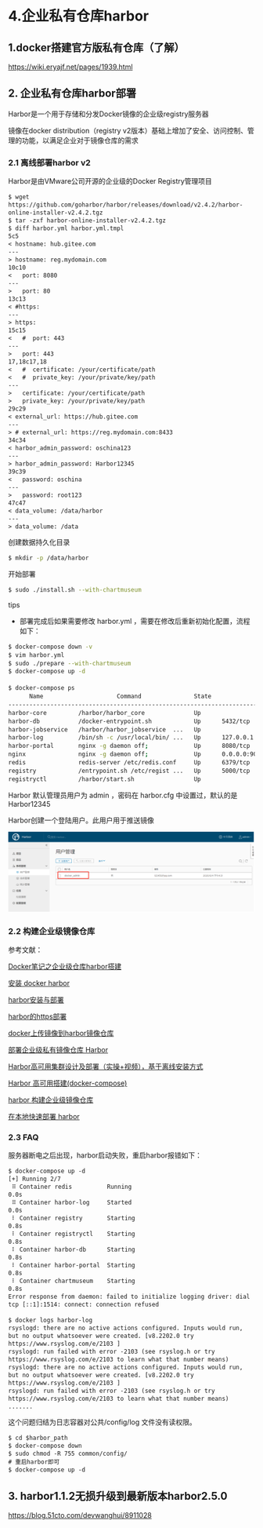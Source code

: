 # 4.企业私有仓库harbor


## 1.docker搭建官方版私有仓库（了解）

https://wiki.eryajf.net/pages/1939.html




## 2. 企业私有仓库harbor部署

Harbor是一个用于存储和分发Docker镜像的企业级registry服务器

镜像在docker distribution（registry v2版本）基础上增加了安全、访问控制、管理的功能，以满足企业对于镜像仓库的需求




### 2.1 离线部署harbor v2

Harbor是由VMware公司开源的企业级的Docker Registry管理项目
```shell
$ wget https://github.com/goharbor/harbor/releases/download/v2.4.2/harbor-online-installer-v2.4.2.tgz
$ tar -zxf harbor-online-installer-v2.4.2.tgz
$ diff harbor.yml harbor.yml.tmpl
5c5
< hostname: hub.gitee.com
---
> hostname: reg.mydomain.com
10c10
<   port: 8080
---
>   port: 80
13c13
< #https:
---
> https:
15c15
<   #  port: 443
---
>   port: 443
17,18c17,18
<   #  certificate: /your/certificate/path
<   #  private_key: /your/private/key/path
---
>   certificate: /your/certificate/path
>   private_key: /your/private/key/path
29c29
< external_url: https://hub.gitee.com
---
> # external_url: https://reg.mydomain.com:8433
34c34
< harbor_admin_password: oschina123
---
> harbor_admin_password: Harbor12345
39c39
<   password: oschina
---
>   password: root123
47c47
< data_volume: /data/harbor
---
> data_volume: /data
```


创建数据持久化目录
```sh
$ mkdir -p /data/harbor
```

开始部署
```sh
$ sudo ./install.sh --with-chartmuseum
```




tips

- 部署完成后如果需要修改 harbor.yml ，需要在修改后重新初始化配置，流程如下：

```sh
$ docker-compose down -v
$ vim harbor.yml
$ sudo ./prepare --with-chartmuseum
$ docker-compose up -d

$ docker-compose ps
      Name                     Command               State             Ports          
--------------------------------------------------------------------------------------
harbor-core         /harbor/harbor_core              Up                               
harbor-db           /docker-entrypoint.sh            Up      5432/tcp                 
harbor-jobservice   /harbor/harbor_jobservice  ...   Up                               
harbor-log          /bin/sh -c /usr/local/bin/ ...   Up      127.0.0.1:1514->10514/tcp
harbor-portal       nginx -g daemon off;             Up      8080/tcp                 
nginx               nginx -g daemon off;             Up      0.0.0.0:9090->8080/tcp   
redis               redis-server /etc/redis.conf     Up      6379/tcp                 
registry            /entrypoint.sh /etc/regist ...   Up      5000/tcp                 
registryctl         /harbor/start.sh                 Up      
```





Harbor 默认管理员用户为 admin ，密码在 harbor.cfg 中设置过，默认的是Harbor12345

Harbor创建一个登陆用户。此用户用于推送镜像

![](https://raw.githubusercontent.com/hujianli94/Picgo-atlas/main/img/20230412161643.png)









### 2.2 构建企业级镜像仓库

参考文献：

[Docker笔记之企业级仓库harbor搭建](https://wiki.eryajf.net/pages/2314.html)

[安装 docker harbor](https://jueee.github.io/docker-doc/install-docker-harbor.html)

[harbor安装与部署](https://www.cnblogs.com/scajy/p/13846721.html)

[harbor的https部署](https://www.cnblogs.com/scajy/p/13846750.html)

[docker上传镜像到harbor镜像仓库](https://www.cnblogs.com/scajy/p/13846763.html)

[部署企业级私有镜像仓库 Harbor](https://huangzhongde.cn/istio/Chapter4/Chapter4-2.html)

[Harbor高可用集群设计及部署（实操+视频），基于离线安装方式](https://blog.51cto.com/lidabai/5403355)

[Harbor 高可用搭建(docker-compose)](https://clay-wangzhi.com/cloudnative/kubernetes/app-install-config/docker-harbor-ha.html)

[harbor 构建企业级镜像仓库](https://www.cnblogs.com/superlinux/p/15120502.html)

[在本地快速部署 harbor](https://e.gitee.com/oschina/repos/autom-studio/simple-harbor)




### 2.3 FAQ

服务器断电之后出现，harbor启动失败，重启harbor报错如下：

```shell
$ docker-compose up -d
[+] Running 2/7
 ⠿ Container redis          Running                                                                                                                                                                                                       0.0s
 ⠿ Container harbor-log     Started                                                                                                                                                                                                       0.0s
 ⠇ Container registry       Starting                                                                                                                                                                                                      0.8s
 ⠇ Container registryctl    Starting                                                                                                                                                                                                      0.8s
 ⠇ Container harbor-db      Starting                                                                                                                                                                                                      0.8s
 ⠇ Container harbor-portal  Starting                                                                                                                                                                                                      0.8s
 ⠇ Container chartmuseum    Starting                                                                                                                                                                                                      0.8s
Error response from daemon: failed to initialize logging driver: dial tcp [::1]:1514: connect: connection refused

$ docker logs harbor-log
rsyslogd: there are no active actions configured. Inputs would run, but no output whatsoever were created. [v8.2202.0 try https://www.rsyslog.com/e/2103 ]
rsyslogd: run failed with error -2103 (see rsyslog.h or try https://www.rsyslog.com/e/2103 to learn what that number means)
rsyslogd: there are no active actions configured. Inputs would run, but no output whatsoever were created. [v8.2202.0 try https://www.rsyslog.com/e/2103 ]
rsyslogd: run failed with error -2103 (see rsyslog.h or try https://www.rsyslog.com/e/2103 to learn what that number means)
.......
```

这个问题归结为日志容器对公共/config/log 文件没有读权限。

```shell
$ cd $harbor_path
$ docker-compose down 
$ sudo chmod -R 755 common/config/
# 重启harbor即可
$ docker-compose up -d
```


## 3. harbor1.1.2无损升级到最新版本harbor2.5.0


https://blog.51cto.com/devwanghui/8911028
